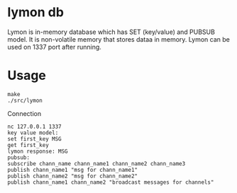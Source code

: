# lymon db
Lymon is in-memory database which has SET (key/value) and PUBSUB model. It is non-volatile memory that stores dataa in memory. Lymon can be used on 1337 port after running.

# Usage
```
make
./src/lymon
```

Connection
```
nc 127.0.0.1 1337
key value model:
set first_key MSG
get first_key
lymon response: MSG
pubsub:
subscribe chann_name chann_name1 chann_name2 chann_name3
publish chann_name1 "msg for chann_name1"
publish chann_name2 "msg for chann_name2"
publish chann_name1 chann_name2 "broadcast messages for channels"
```
